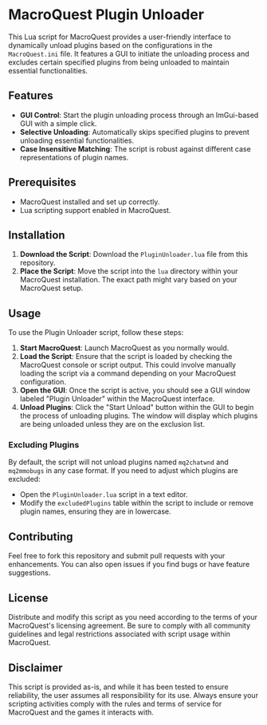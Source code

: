# MacroQuest Plugin Unloader

This Lua script for MacroQuest provides a user-friendly interface to dynamically unload plugins based on the configurations in the `MacroQuest.ini` file. It features a GUI to initiate the unloading process and excludes certain specified plugins from being unloaded to maintain essential functionalities.

## Features

- **GUI Control**: Start the plugin unloading process through an ImGui-based GUI with a simple click.
- **Selective Unloading**: Automatically skips specified plugins to prevent unloading essential functionalities.
- **Case Insensitive Matching**: The script is robust against different case representations of plugin names.

## Prerequisites

- MacroQuest installed and set up correctly.
- Lua scripting support enabled in MacroQuest.

## Installation

1. **Download the Script**: Download the `PluginUnloader.lua` file from this repository.
2. **Place the Script**: Move the script into the `lua` directory within your MacroQuest installation. The exact path might vary based on your MacroQuest setup.

## Usage

To use the Plugin Unloader script, follow these steps:

1. **Start MacroQuest**: Launch MacroQuest as you normally would.
2. **Load the Script**: Ensure that the script is loaded by checking the MacroQuest console or script output. This could involve manually loading the script via a command depending on your MacroQuest configuration.
3. **Open the GUI**: Once the script is active, you should see a GUI window labeled "Plugin Unloader" within the MacroQuest interface.
4. **Unload Plugins**: Click the "Start Unload" button within the GUI to begin the process of unloading plugins. The window will display which plugins are being unloaded unless they are on the exclusion list.

### Excluding Plugins

By default, the script will not unload plugins named `mq2chatwnd` and `mq2mmobugs` in any case format. If you need to adjust which plugins are excluded:

- Open the `PluginUnloader.lua` script in a text editor.
- Modify the `excludedPlugins` table within the script to include or remove plugin names, ensuring they are in lowercase.

## Contributing

Feel free to fork this repository and submit pull requests with your enhancements. You can also open issues if you find bugs or have feature suggestions.

## License

Distribute and modify this script as you need according to the terms of your MacroQuest's licensing agreement. Be sure to comply with all community guidelines and legal restrictions associated with script usage within MacroQuest.

## Disclaimer

This script is provided as-is, and while it has been tested to ensure reliability, the user assumes all responsibility for its use. Always ensure your scripting activities comply with the rules and terms of service for MacroQuest and the games it interacts with.
